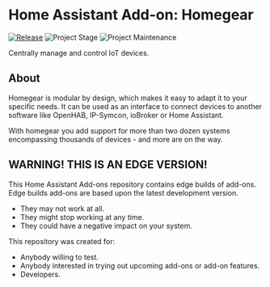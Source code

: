# Home Assistant Add-on: Homegear

[![Release][release-shield]][release] ![Project Stage][project-stage-shield] ![Project Maintenance][maintenance-shield]

Centrally manage and control IoT devices.

## About

Homegear is modular by design, which makes it easy to adapt it to your specific needs.
It can be used as an interface to connect devices to another software like OpenHAB, IP-Symcon, ioBroker or Home Assistant.

With homegear you add support for more than two dozen systems encompassing thousands of devices - and more are on the way.

## WARNING! THIS IS AN EDGE VERSION!

This Home Assistant Add-ons repository contains edge builds of add-ons.
Edge builds add-ons are based upon the latest development version.

- They may not work at all.
- They might stop working at any time.
- They could have a negative impact on your system.

This repository was created for:

- Anybody willing to test.
- Anybody interested in trying out upcoming add-ons or add-on features.
- Developers.


[maintenance-shield]: https://img.shields.io/maintenance/yes/2021.svg
[project-stage-shield]: https://img.shields.io/badge/project%20stage-production%20ready-brightgreen.svg
[release-shield]: https://img.shields.io/badge/version-76432f9-blue.svg
[release]: https://github.com/devRoemer/hassio-homegear-generic/tree/76432f9